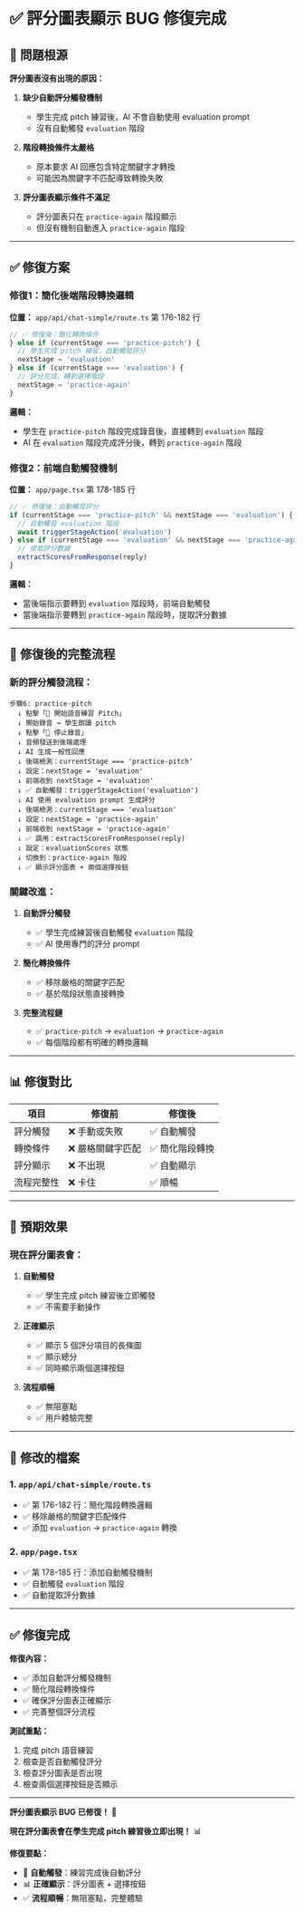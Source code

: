 # ✅ 評分圖表顯示 BUG 修復完成

## 🐛 問題根源

**評分圖表沒有出現的原因：**

1. **缺少自動評分觸發機制**
   - 學生完成 pitch 練習後，AI 不會自動使用 evaluation prompt
   - 沒有自動觸發 `evaluation` 階段

2. **階段轉換條件太嚴格**
   - 原本要求 AI 回應包含特定關鍵字才轉換
   - 可能因為關鍵字不匹配導致轉換失敗

3. **評分圖表顯示條件不滿足**
   - 評分圖表只在 `practice-again` 階段顯示
   - 但沒有機制自動進入 `practice-again` 階段

---

## ✅ 修復方案

### **修復1：簡化後端階段轉換邏輯**

**位置：** `app/api/chat-simple/route.ts` 第 176-182 行

```typescript
// ✅ 修復後：簡化轉換條件
} else if (currentStage === 'practice-pitch') {
  // 學生完成 pitch 練習，自動觸發評分
  nextStage = 'evaluation'
} else if (currentStage === 'evaluation') {
  // 評分完成，轉到選擇階段
  nextStage = 'practice-again'
}
```

**邏輯：**
- 學生在 `practice-pitch` 階段完成錄音後，直接轉到 `evaluation` 階段
- AI 在 `evaluation` 階段完成評分後，轉到 `practice-again` 階段

### **修復2：前端自動觸發機制**

**位置：** `app/page.tsx` 第 178-185 行

```typescript
// ✅ 修復後：自動觸發評分
if (currentStage === 'practice-pitch' && nextStage === 'evaluation') {
  // 自動觸發 evaluation 階段
  await triggerStageAction('evaluation')
} else if (currentStage === 'evaluation' && nextStage === 'practice-again') {
  // 提取評分數據
  extractScoresFromResponse(reply)
}
```

**邏輯：**
- 當後端指示要轉到 `evaluation` 階段時，前端自動觸發
- 當後端指示要轉到 `practice-again` 階段時，提取評分數據

---

## 🔄 修復後的完整流程

### **新的評分觸發流程：**

```
步驟6: practice-pitch
  ↓ 點擊「🎤 開始語音練習 Pitch」
  ↓ 開始錄音 → 學生朗讀 pitch
  ↓ 點擊「🔴 停止錄音」
  ↓ 音頻發送到後端處理
  ↓ AI 生成一般性回應
  ↓ 後端檢測：currentStage === 'practice-pitch'
  ↓ 設定：nextStage = 'evaluation'
  ↓ 前端收到 nextStage = 'evaluation'
  ↓ ✅ 自動觸發：triggerStageAction('evaluation')
  ↓ AI 使用 evaluation prompt 生成評分
  ↓ 後端檢測：currentStage === 'evaluation'
  ↓ 設定：nextStage = 'practice-again'
  ↓ 前端收到 nextStage = 'practice-again'
  ↓ ✅ 調用：extractScoresFromResponse(reply)
  ↓ 設定：evaluationScores 狀態
  ↓ 切換到：practice-again 階段
  ↓ ✅ 顯示評分圖表 + 兩個選擇按鈕
```

### **關鍵改進：**

1. **自動評分觸發**
   - ✅ 學生完成練習後自動觸發 `evaluation` 階段
   - ✅ AI 使用專門的評分 prompt

2. **簡化轉換條件**
   - ✅ 移除嚴格的關鍵字匹配
   - ✅ 基於階段狀態直接轉換

3. **完整流程鏈**
   - ✅ `practice-pitch` → `evaluation` → `practice-again`
   - ✅ 每個階段都有明確的轉換邏輯

---

## 📊 修復對比

| 項目 | 修復前 | 修復後 |
|------|--------|--------|
| 評分觸發 | ❌ 手動或失敗 | ✅ 自動觸發 |
| 轉換條件 | ❌ 嚴格關鍵字匹配 | ✅ 簡化階段轉換 |
| 評分顯示 | ❌ 不出現 | ✅ 自動顯示 |
| 流程完整性 | ❌ 卡住 | ✅ 順暢 |

---

## 🎯 預期效果

### **現在評分圖表會：**

1. **自動觸發**
   - ✅ 學生完成 pitch 練習後立即觸發
   - ✅ 不需要手動操作

2. **正確顯示**
   - ✅ 顯示 5 個評分項目的長條圖
   - ✅ 顯示總分
   - ✅ 同時顯示兩個選擇按鈕

3. **流程順暢**
   - ✅ 無阻塞點
   - ✅ 用戶體驗完整

---

## 🔧 修改的檔案

### **1. `app/api/chat-simple/route.ts`**
- ✅ 第 176-182 行：簡化階段轉換邏輯
- ✅ 移除嚴格的關鍵字匹配條件
- ✅ 添加 `evaluation` → `practice-again` 轉換

### **2. `app/page.tsx`**
- ✅ 第 178-185 行：添加自動觸發機制
- ✅ 自動觸發 `evaluation` 階段
- ✅ 自動提取評分數據

---

## ✅ 修復完成

**修復內容：**
- ✅ 添加自動評分觸發機制
- ✅ 簡化階段轉換條件
- ✅ 確保評分圖表正確顯示
- ✅ 完善整個評分流程

**測試重點：**
1. 完成 pitch 語音練習
2. 檢查是否自動觸發評分
3. 檢查評分圖表是否出現
4. 檢查兩個選擇按鈕是否顯示

---

**評分圖表顯示 BUG 已修復！** 🎉

**現在評分圖表會在學生完成 pitch 練習後立即出現！** 📊

**修復要點：**
- 🔄 **自動觸發**：練習完成後自動評分
- 📊 **正確顯示**：評分圖表 + 選擇按鈕
- ✅ **流程順暢**：無阻塞點，完整體驗
